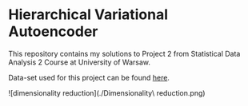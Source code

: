 # Hierarchical Variational Autoencoder 

This repository contains my solutions to Project 2 from Statistical Data Analysis 2 Course at University of Warsaw.

Data-set used for this project can be found [here](https://www.kaggle.com/datasets/sabari50312/fundus-pytorch).

![dimensionality reduction](./Dimensionality\ reduction.png)

